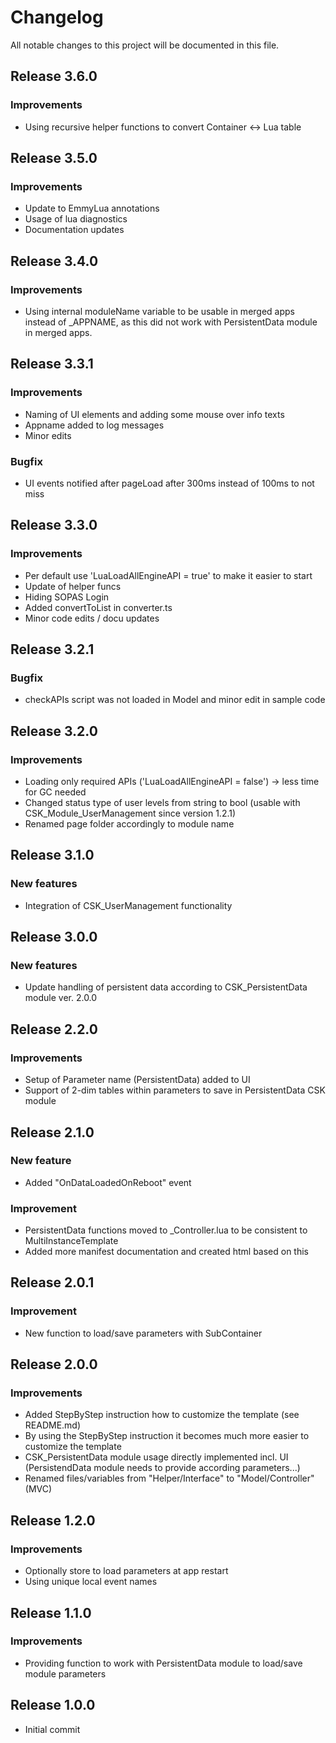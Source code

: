 # Changelog
All notable changes to this project will be documented in this file.

## Release 3.6.0

### Improvements
- Using recursive helper functions to convert Container <-> Lua table

## Release 3.5.0

### Improvements
- Update to EmmyLua annotations
- Usage of lua diagnostics
- Documentation updates

## Release 3.4.0

### Improvements
- Using internal moduleName variable to be usable in merged apps instead of _APPNAME, as this did not work with PersistentData module in merged apps.

## Release 3.3.1

### Improvements
- Naming of UI elements and adding some mouse over info texts
- Appname added to log messages
- Minor edits

### Bugfix
- UI events notified after pageLoad after 300ms instead of 100ms to not miss

## Release 3.3.0

### Improvements
- Per default use 'LuaLoadAllEngineAPI = true' to make it easier to start
- Update of helper funcs
- Hiding  SOPAS Login
- Added convertToList in converter.ts
- Minor code edits / docu updates

## Release 3.2.1

### Bugfix
- checkAPIs script was not loaded in Model and minor edit in sample code

## Release 3.2.0

### Improvements
- Loading only required APIs ('LuaLoadAllEngineAPI = false') -> less time for GC needed
- Changed status type of user levels from string to bool (usable with CSK_Module_UserManagement since version 1.2.1)
- Renamed page folder accordingly to module name

## Release 3.1.0

### New features
- Integration of CSK_UserManagement functionality

## Release 3.0.0

### New features
- Update handling of persistent data according to CSK_PersistentData module ver. 2.0.0

## Release 2.2.0

### Improvements
- Setup of Parameter name (PersistentData) added to UI
- Support of 2-dim tables within parameters to save in PersistentData CSK module

## Release 2.1.0

### New feature
- Added "OnDataLoadedOnReboot" event

### Improvement

- PersistentData functions moved to _Controller.lua to be consistent to MultiInstanceTemplate
- Added more manifest documentation and created html based on this

## Release 2.0.1

### Improvement
- New function to load/save parameters with SubContainer

## Release 2.0.0

### Improvements
- Added StepByStep instruction how to customize the template (see README.md)
- By using the StepByStep instruction it becomes much more easier to customize the template
- CSK_PersistentData module usage directly implemented incl. UI (PersistendData module needs to provide according parameters...)
- Renamed files/variables from "Helper/Interface" to "Model/Controller" (MVC)

## Release 1.2.0

### Improvements
- Optionally store to load parameters at app restart
- Using unique local event names

## Release 1.1.0

### Improvements
- Providing function to work with PersistentData module to load/save module parameters

## Release 1.0.0
- Initial commit